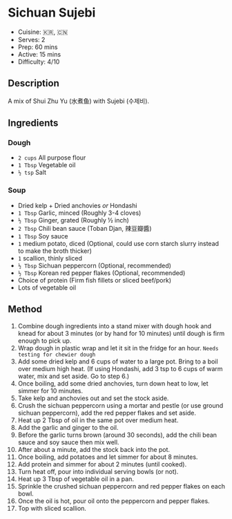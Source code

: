 # Sichuan Sujebi
* Cuisine: :kr:, :cn:
* Serves: 2
* Prep: 60 mins
* Active: 15 mins
* Difficulty: 4/10

## Description
A mix of Shui Zhu Yu (水煮鱼) with Sujebi (수제비).

## Ingredients
### Dough
* `2 cups` All purpose flour
* `1 Tbsp` Vegetable oil
* `½ tsp` Salt

### Soup
* Dried kelp + Dried anchovies _or_ Hondashi
* `1 Tbsp` Garlic, minced (Roughly 3-4 cloves)
* `½ Tbsp` Ginger, grated (Roughly ½ inch)
* `2 Tbsp` Chili bean sauce (Toban Djan, 辣豆瓣醬)
* `1 Tbsp` Soy sauce
* `1` medium potato, diced (Optional, could use corn starch slurry instead to make the broth thicker)
* `1` scallion, thinly sliced
* `½ Tbsp` Sichuan peppercorn (Optional, recommended)
* `½ Tbsp` Korean red pepper flakes (Optional, recommended)
* Choice of protein (Firm fish fillets or sliced beef/pork)
* Lots of vegetable oil

## Method
1. Combine dough ingredients into a stand mixer with dough hook and knead for about 3 minutes (or by hand for 10 minutes) until dough is firm enough to pick up.
2. Wrap dough in plastic wrap and let it sit in the fridge for an hour. ```Needs testing for chewier dough```
3. Add some dried kelp and 6 cups of water to a large pot. Bring to a boil over medium high heat.
(If using Hondashi, add 3 tsp to 6 cups of warm water, mix and set aside. Go to step 6.)
4. Once boiling, add some dried anchovies, turn down heat to low, let simmer for 10 minutes.
5. Take kelp and anchovies out and set the stock aside.
6. Crush the sichuan peppercorn using a mortar and pestle (or use ground sichuan peppercorn), add the red pepper flakes and set aside.
7. Heat up 2 Tbsp of oil in the same pot over medium heat.
8. Add the garlic and ginger to the oil.
9. Before the garlic turns brown (around 30 seconds), add the chili bean sauce and soy sauce then mix well.
10. After about a minute, add the stock back into the pot.
12. Once boiling, add potatoes and let simmer for about 8 minutes.
13. Add protein and simmer for about 2 minutes (until cooked).
14. Turn heat off, pour into individual serving bowls (or not).
15. Heat up 3 Tbsp of vegetable oil in a pan.
13. Sprinkle the crushed sichuan peppercorn and red pepper flakes on each bowl.
14. Once the oil is hot, pour oil onto the peppercorn and pepper flakes.
15. Top with sliced scallion.
